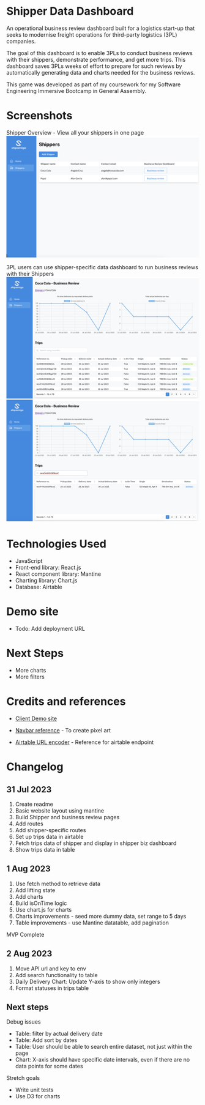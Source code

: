 # Shipper Data Dashboard

An operational business review dashboard built for a logistics start-up that seeks to modernise freight operations for third-party logistics (3PL) companies.

The goal of this dashboard is to enable 3PLs to conduct business reviews with their shippers, demonstrate performance, and get more trips. This dashboard saves 3PLs weeks of effort to prepare for such reviews by automatically generating data and charts needed for the business reviews.

This game was developed as part of my coursework for my Software Engineering Immersive Bootcamp in General Assembly.

# Screenshots

Shipper Overview - View all your shippers in one page
<img src="./src/assets/Screen1.png">

3PL users can use shipper-specific data dashboard to run business reviews with their Shippers
<img src="./src/assets/Screen2.png">
<img src="./src/assets/Screen3.png">

# Technologies Used

- JavaScript
- Front-end library: React.js
- React component library: Mantine
- Charting library: Chart.js
- Database: Airtable

# Demo site

- Todo: Add deployment URL

# Next Steps

- More charts
- More filters

# Credits and references

- [Client Demo site][5]
- [Navbar reference][6] - To create pixel art
- [Airtable URL encoder][7] - Reference for airtable endpoint

  [5]: https://dashboard.shipamiga.com/dashboard/recja2ANzmll7wqR5
  [6]: https://ui.mantine.dev/category/navbars#double-navbar
  [7]: https://codepen.io/airtable/full/MeXqOg?baseId=appPYAMvKJeeoDs8Y&tableId=tblghPYVFfkEZRIOE

# Changelog

## 31 Jul 2023

1. Create readme 
2. Basic website layout using mantine
3. Build Shipper and business review pages
4. Add routes
5. Add shipper-specific routes
6. Set up trips data in airtable
7. Fetch trips data of shipper and display in shipper biz dashboard 
8. Show trips data in table 

## 1 Aug 2023

1. Use fetch method to retrieve data 
2. Add lifting state 
3. Add charts
4. Build isOnTime logic 
5. Use chart.js for charts 
6. Charts improvements - seed more dummy data, set range to 5 days 
7. Table improvements - use Mantine datatable, add pagination 

MVP Complete

## 2 Aug 2023

1. Move API url and key to env 
2. Add search functionality to table
3. Daily Delivery Chart: Update Y-axis to show only integers 
4. Format statuses in trips table

## Next steps

Debug issues

- Table: filter by actual delivery date
- Table: Add sort by dates
- Table: User should be able to search entire dataset, not just within the page
- Chart: X-axis should have specific date intervals, even if there are no data points for some dates

Stretch goals

- Write unit tests
- Use D3 for charts

